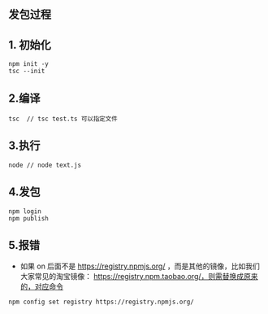 ## 发包过程

## 1. 初始化
```
npm init -y
tsc --init
```

## 2.编译
```
tsc  // tsc test.ts 可以指定文件
```

## 3.执行
```
node // node text.js 
```

## 4.发包
```
npm login
npm publish
```

## 5.报错
- 如果 on 后面不是 https://registry.npmjs.org/ ，而是其他的镜像，比如我们大家常见的淘宝镜像： https://registry.npm.taobao.org/，则需替换成原来的，对应命令
```
npm config set registry https://registry.npmjs.org/
```
